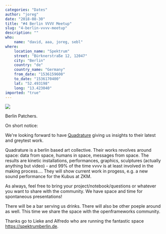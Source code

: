 ```yaml
---
categories: "Dates"
author: "joreg"
date: "2018-08-30"
title: "#4 Berlin VVVV Meetup"
slug: "4-berlin-vvvv-meetup"
description: ""
who: 
    name: "david, aaa, joreg, sebl"
where: 
    location_name: "Spektrum"
    street: "Bürknerstraße 12, 12047"
    city: "Berlin"
    country: "de"
    country_name: "Germany"
    from_date: "1536159600"
    to_date: "1536170400"
    lat: "52.493198"
    long: "13.423040"
imported: "true"
---
```



![](highres_474183749.jpg) 

Berlin Patchers.

On short notice:

We're looking forward to have [Quadrature](http://quadrature.co) giving us insights to their latest and greytest work.

Quadrature is a berlin based art collective. Their works revolves around space: data from space, humans in space, messages from space. The results are kinetic installations, performances, graphics, sculptures (actually anything but video) - and 99% of the time vvvv is at least involved in the making process.... They will show current work in progess, e.g. a new sound performance for the Kubus at ZKM.

As always, feel free to bring your project/notebook/questions or whatever you want to share with the community. We have space and time for spontaneous presentations!

There will be a bar serving us drinks. There will also be other poeple around as well. This time we share the space with the openframeworks community.

Thanks go to Lieke and Alfredo who are running the fantastic space <https://spektrumberlin.de>.